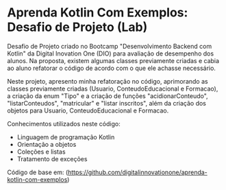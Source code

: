 # Aprenda Kotlin Com Exemplos: Desafio de Projeto (Lab)

Desafio de Projeto criado no Bootcamp "Desenvolvimento Backend com Kotlin" da Digital Inovation One (DIO) para avaliação de desempenho dos alunos.
Na proposta, existem algumas classes previamente criadas e cabia ao aluno refatorar o código de acordo com o que ele achasse necessário.

Neste projeto, apresento minha refatoração no código, aprimorando as classes previamente criadas (Usuario, ConteudoEducacional e Formacao), a criação da enum "Tipo" e a criação de funções "acidionarConteudo", "listarConteudos", "matricular" e "listar inscritos", além da criação dos objetos para Usuario, ConteudoEducacional e Formacao.

Conhecimentos utilizados neste código:

* Linguagem de programação Kotlin
* Orientação a objetos
* Coleções e listas
* Tratamento de exceções

Código de base em: (https://github.com/digitalinnovationone/aprenda-kotlin-com-exemplos)
